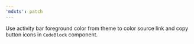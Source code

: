 ```yaml
---
'mdxts': patch
---
```


Use activity bar foreground color from theme to color source link and copy button icons in `CodeBlock` component.
